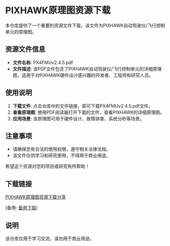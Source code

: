 # PIXHAWK原理图资源下载

本仓库提供了一个重要的资源文件下载，该文件为PIXHAWK自动驾驶仪/飞行控制单元的原理图。

## 资源文件信息

- **文件名称**: PX4FMUv2.4.5.pdf
- **文件描述**: 该PDF文件包含了PIXHAWK自动驾驶仪/飞行控制单元的详细原理图，适用于对PIXHAWK硬件设计感兴趣的开发者、工程师和研究人员。

## 使用说明

1. **下载文件**: 点击仓库中的文件链接，即可下载PX4FMUv2.4.5.pdf文件。
2. **查看原理图**: 使用PDF阅读器打开下载的文件，查看PIXHAWK的详细原理图。
3. **应用场景**: 该原理图可用于硬件设计、故障排查、系统分析等场景。

## 注意事项

- 请确保您有合法的使用权限，遵守相关法律法规。
- 该文件仅供学习和研究使用，不得用于商业用途。

希望这个资源对您的项目或研究有所帮助！

## 下载链接
[PIXHAWK原理图资源下载分享](https://pan.quark.cn/s/56b167968297) 

(备用: [备用下载](https://pan.baidu.com/s/1QVJWw6suJITphp4fVKWkbQ?pwd=1234))

## 说明

该仓库仅用于学习交流，请勿用于商业用途。
